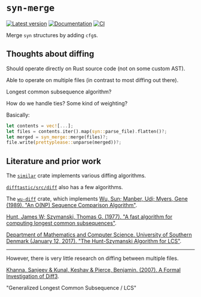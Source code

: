 # `syn-merge`

[![Latest version](https://badgen.net/crates/v/syn-merge)](https://crates.io/crates/syn-merge)
[![Documentation](https://docs.rs/syn-merge/badge.svg)](https://docs.rs/syn-merge/)
[![CI](https://github.com/madsmtm/syn-merge/actions/workflows/ci.yml/badge.svg)](https://github.com/madsmtm/syn-merge/actions/workflows/ci.yml)

Merge `syn` structures by adding `cfg`s.

## Thoughts about diffing

Should operate directly on Rust source code (not on some custom AST).

Able to operate on multiple files (in contrast to most diffing out there).

Longest common subsequence algorithm?

How do we handle ties? Some kind of weighting?

Basically:

```rust
let contents = vec![...];
let files = contents.iter().map(syn::parse_file).flatten()?;
let merged = syn_merge::merge(files)?;
file.write(prettyplease::unparse(merged))?;
```

## Literature and prior work

The [`similar`](https://crates.io/crates/similar) crate implements various
diffing algorithms.

[`difftastic/src/diff`](https://github.com/Wilfred/difftastic/tree/26c58a25e86e944b60b75137b9c7a06bfc4f80ca/src/diff)
also has a few algorithms.

The [`wu-diff`](https://crates.io/crates/wu-diff) crate, which implements
[Wu, Sun; Manber, Udi; Myers, Gene (1989). "An O(NP) Sequence Comparison Algorithm"](https://publications.mpi-cbg.de/Wu_1990_6334.pdf).

[Hunt, James W; Szymanski, Thomas G. (1977). "A fast algorithm for computing longest common subsequences"](http://www.cs.ust.hk/mjg_lib/bibs/DPSu/DPSu.Files/HuSz77.pdf).

[Department of Mathematics and Computer Science. University of Southern Denmark (January 12, 2017). "The Hunt-Szymanski Algorithm for LCS"](https://imada.sdu.dk/~rolf/Edu/DM823/E16/HuntSzymanski.pdf).

---

However, there is very little research on diffing between multiple files.

[Khanna, Sanjeev & Kunal, Keshav & Pierce, Benjamin. (2007). A Formal Investigation of Diff3](https://www.cis.upenn.edu/~bcpierce/papers/diff3-short.pdf).

"Generalized Longest Common Subsequence / LCS"
